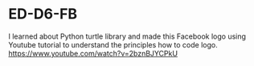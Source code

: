 # ED-D6-FB
I learned about Python turtle library and made this Facebook logo using Youtube tutorial to understand the principles how to code logo.
https://www.youtube.com/watch?v=2bznBJYCPkU
